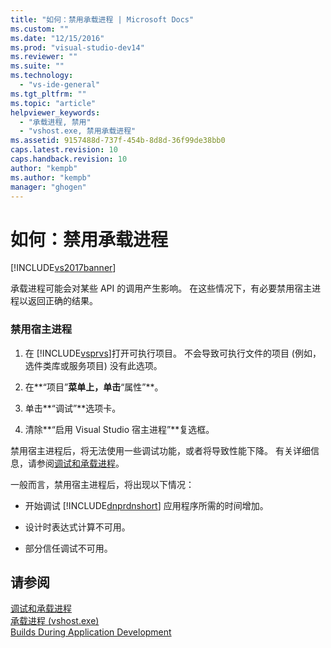 ```yaml
---
title: "如何：禁用承载进程 | Microsoft Docs"
ms.custom: ""
ms.date: "12/15/2016"
ms.prod: "visual-studio-dev14"
ms.reviewer: ""
ms.suite: ""
ms.technology: 
  - "vs-ide-general"
ms.tgt_pltfrm: ""
ms.topic: "article"
helpviewer_keywords: 
  - "承载进程, 禁用"
  - "vshost.exe, 禁用承载进程"
ms.assetid: 9157488d-737f-454b-8d8d-36f99de38bb0
caps.latest.revision: 10
caps.handback.revision: 10
author: "kempb"
ms.author: "kempb"
manager: "ghogen"
---
```

# 如何：禁用承载进程
[!INCLUDE[vs2017banner](../code-quality/includes/vs2017banner.md)]

承载进程可能会对某些 API 的调用产生影响。  在这些情况下，有必要禁用宿主进程以返回正确的结果。  
  
### 禁用宿主进程  
  
1.  在 [!INCLUDE[vsprvs](../code-quality/includes/vsprvs_md.md)]打开可执行项目。  不会导致可执行文件的项目 \(例如，选件类库或服务项目\) 没有此选项。  
  
2.  在**“项目”**菜单上，单击**“属性”**。  
  
3.  单击**“调试”**选项卡。  
  
4.  清除**“启用 Visual Studio 宿主进程”**复选框。  
  
 禁用宿主进程后，将无法使用一些调试功能，或者将导致性能下降。  有关详细信息，请参阅[调试和承载进程](../debugger/debugging-and-the-hosting-process.md)。  
  
 一般而言，禁用宿主进程后，将出现以下情况：  
  
-   开始调试 [!INCLUDE[dnprdnshort](../code-quality/includes/dnprdnshort_md.md)] 应用程序所需的时间增加。  
  
-   设计时表达式计算不可用。  
  
-   部分信任调试不可用。  
  
## 请参阅  
 [调试和承载进程](../debugger/debugging-and-the-hosting-process.md)   
 [承载进程 \(vshost.exe\)](../ide/hosting-process-vshost-exe.md)   
 [Builds During Application Development](http://msdn.microsoft.com/zh-cn/c9497d62-3b7b-4449-88e8-cf27acc9efe6)